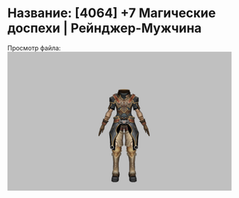 # Название: [4064] +7 Магические доспехи | Рейнджер-Мужчина

Просмотр файла:
![p020002.png](p020002.png)